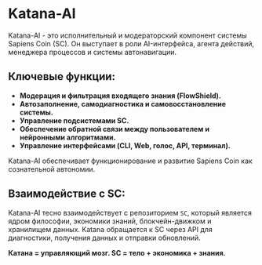 # Katana-AI

Katana-AI - это исполнительный и модераторский компонент системы Sapiens Coin (SC). Он выступает в роли AI-интерфейса, агента действий, менеджера процессов и системы автонавигации.

## Ключевые функции:

* **Модерация и фильтрация входящего знания (FlowShield).**
* **Автозаполнение, самодиагностика и самовосстановление системы.**
* **Управление подсистемами SC.**
* **Обеспечение обратной связи между пользователем и нейронными алгоритмами.**
* **Управление интерфейсами (CLI, Web, голос, API, терминал).**

Katana-AI обеспечивает функционирование и развитие Sapiens Coin как сознательной автономии.

## Взаимодействие с SC:

Katana-AI тесно взаимодействует с репозиторием `SC`, который является ядром философии, экономики знаний, блокчейн-движком и хранилищем данных. Katana обращается к SC через API для диагностики, получения данных и отправки обновлений.

**Катана = управляющий мозг. SC = тело + экономика + знания.**
